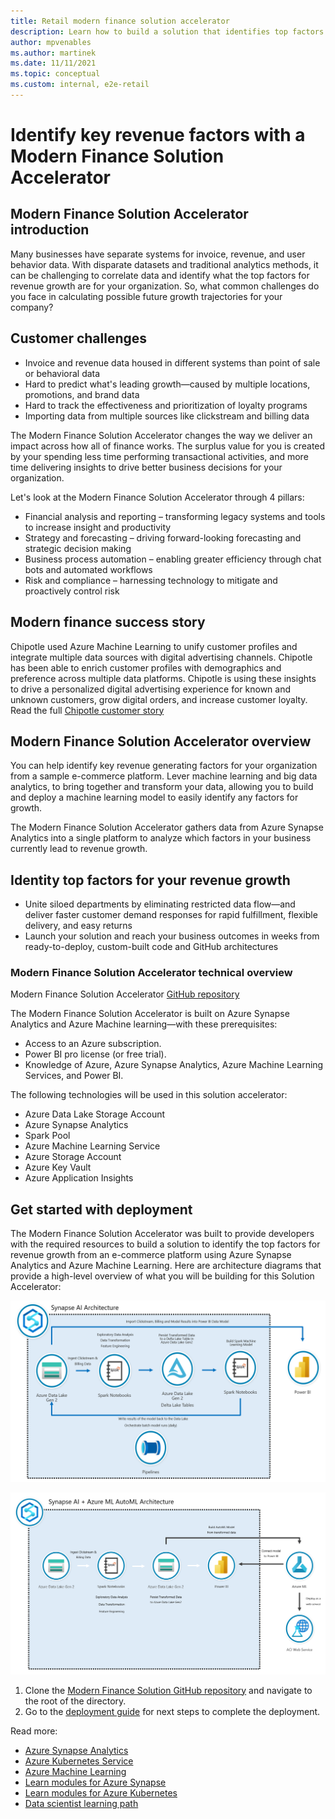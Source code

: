 ```yaml
---
title: Retail modern finance solution accelerator
description: Learn how to build a solution that identifies top factors for revenue growth in your organization
author: mpvenables
ms.author: martinek
ms.date: 11/11/2021
ms.topic: conceptual
ms.custom: internal, e2e-retail
---
```


# Identify key revenue factors with a Modern Finance Solution Accelerator

## Modern Finance Solution Accelerator introduction

Many businesses have separate systems for invoice, revenue, and user behavior data. With disparate datasets and traditional analytics methods, it can be challenging to correlate data and identify what the top factors for revenue growth are for your organization. So, what common challenges do you face in calculating possible future growth trajectories for your company?

## Customer challenges

- Invoice and revenue data housed in different systems than point of sale or behavioral data
- Hard to predict what's leading growth—caused by multiple locations, promotions, and brand data
- Hard to track the effectiveness and prioritization of loyalty programs
- Importing data from multiple sources like clickstream and billing data

The Modern Finance Solution Accelerator changes the way we deliver an impact across how all of finance works. The surplus value for you is created by your spending less time performing transactional activities, and more time delivering insights to drive better business decisions for your organization.

Let's look at the Modern Finance Solution Accelerator through 4 pillars:

- Financial analysis and reporting – transforming legacy systems and tools to increase insight and productivity
- Strategy and forecasting – driving forward-looking forecasting and strategic decision making
- Business process automation – enabling greater efficiency through chat bots and automated workflows
- Risk and compliance – harnessing technology to mitigate and proactively control risk

## Modern finance success story

Chipotle used Azure Machine Learning to unify customer profiles and integrate multiple data sources with digital advertising channels. Chipotle has been able to enrich customer profiles with demographics and preference across multiple data platforms. Chipotle is using these insights to drive a personalized digital advertising experience for known and unknown customers, grow digital orders, and increase customer loyalty. Read the full [Chipotle customer story](https://customers.microsoft.com/story/849868-chipotle-retailers-dynamics-365)

## Modern Finance Solution Accelerator overview

You can help identify key revenue generating factors for your organization from a sample e-commerce platform. Lever machine learning and big data analytics, to bring together and transform your data, allowing you to build and deploy a machine learning model to easily identify any factors for growth.

The Modern Finance Solution Accelerator gathers data from Azure Synapse Analytics into a single platform to analyze which factors in your business currently lead to revenue growth.

## Identity top factors for your revenue growth

- Unite siloed departments by eliminating restricted data flow—and deliver faster customer demand responses for rapid fulfillment, flexible delivery, and easy returns
- Launch your solution and reach your business outcomes in weeks from ready-to-deploy, custom-built code and GitHub architectures

### Modern Finance Solution Accelerator technical overview

Modern Finance Solution Accelerator [GitHub repository](https://github.com/microsoft/Azure-Synapse-Solution-Accelerator-Financial-Analytics-Customer-Revenue-Growth-Factor)

The Modern Finance Solution Accelerator is built on Azure Synapse Analytics and Azure Machine learning—with these prerequisites:

- Access to an Azure subscription.
- Power BI pro license (or free trial).
- Knowledge of Azure, Azure Synapse Analytics, Azure Machine Learning Services, and Power BI.

The following technologies will be used in this solution accelerator:

- Azure Data Lake Storage Account
- Azure Synapse Analytics
- Spark Pool
- Azure Machine Learning Service
- Azure Storage Account
- Azure Key Vault
- Azure Application Insights

## Get started with deployment

The Modern Finance Solution Accelerator was built to provide developers with the required resources to build a solution to identify the top factors for revenue growth from an e-commerce platform using Azure Synapse Analytics and Azure Machine Learning. Here are architecture diagrams that provide a high-level overview of what you will be building for this Solution Accelerator:

[ ![Azure Synapse AI architecture](./media/synapse-ai-architecture.png) ](./media/synapse-ai-architecture.png#lightbox)

[ ![Azure Synapse AI + Azure ML AutoML architecture](./media/synapse-auto-ml-architecture.png) ](./media/synapse-auto-ml-architecture.png#lightbox)

1. Clone the [Modern Finance Solution GitHub repository](https://github.com/microsoft/Azure-Synapse-Solution-Accelerator-Financial-Analytics-Customer-Revenue-Growth-Factor) and navigate to the root of the directory.
1. Go to the [deployment guide](https://github.com/microsoft/Azure-Synapse-Solution-Accelerator-Financial-Analytics-Customer-Revenue-Growth-Factor/blob/main/Resource_Deployment/README.md) for next steps to complete the deployment.

Read more:

- [Azure Synapse Analytics](/azure/synapse-analytics/)
- [Azure Kubernetes Service](/azure/aks/)
- [Azure Machine Learning](/azure/machine-learning/overview-what-is-azure-ml)
- [Learn modules for Azure Synapse](/training/browse/?terms=synapse)
- [Learn modules for Azure Kubernetes](/training/browse/?terms=kubernetes)
- [Data scientist learning path](/training/browse/?roles=data-scientist)
